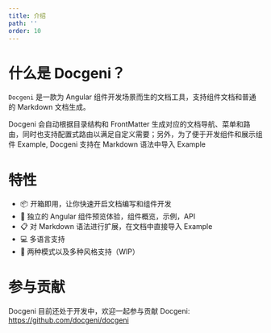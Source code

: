 ```yaml
---
title: 介绍
path: ''
order: 10
---
```


# 什么是 Docgeni？

`Docgeni` 是一款为 Angular 组件开发场景而生的文档工具，支持组件文档和普通的 Markdown 文档生成。

Docgeni 会自动根据目录结构和 FrontMatter 生成对应的文档导航、菜单和路由，同时也支持配置式路由以满足自定义需要；另外，为了便于开发组件和展示组件 Example, Docgeni 支持在 Markdown 语法中导入 Example

# 特性
- 📦 开箱即用，让你快速开启文档编写和组件开发
- 🏡 独立的 Angular 组件预览体验，组件概览，示例，API
- 📋 对 Markdown 语法进行扩展，在文档中直接导入 Example
- 💻 多语言支持
- 🚀 两种模式以及多种风格支持（WIP）

# 参与贡献
Docgeni 目前还处于开发中，欢迎一起参与贡献 Docgeni: https://github.com/docgeni/docgeni

